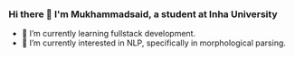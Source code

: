 ### Hi there 👋 I'm Mukhammadsaid, a student at Inha University 

- 🌱 I’m currently learning fullstack development.
- 💬 I’m currently interested in NLP, specifically in morphological parsing.


<!--
**Mukhammadsaid19/Mukhammadsaid19** is a ✨ _special_ ✨ repository because its `README.md` (this file) appears on your GitHub profile.

Here are some ideas to get you started:

- 🔭 I’m currently working on ...
- 🌱 I’m currently learning ...
- 👯 I’m looking to collaborate on ...
- 🤔 I’m looking for help with ...
- 💬 Ask me about ...
- 📫 How to reach me: ...
- 😄 Pronouns: ...
- ⚡ Fun fact: ...
-->


